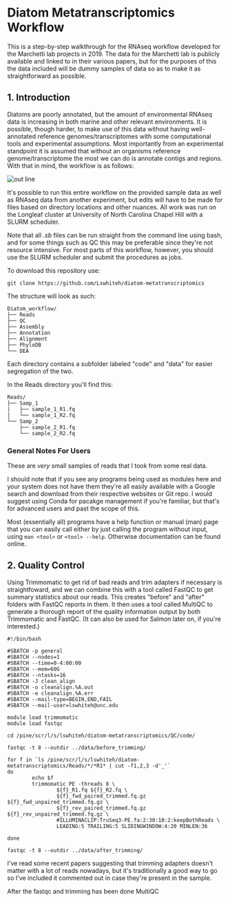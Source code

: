 # Diatom Metatranscriptomics Workflow

This is a step-by-step walkthrough for the RNAseq workflow developed for the Marchetti lab projects in 2019. The data for the Marchetti lab is publicly available and linked to in their various papers, but for the purposes of this the data included will be dummy samples of data so as to make it as straightforward as possible. 

## 1. Introduction

Diatoms are poorly annotated, but the amount of environmental RNAseq data is increasing in both marine and other relevant environments. It is possible, though harder, to make use of this data without having well-annotated reference genomes/transcriptomes with some computational tools and experimental assumptions. Most importantly from an experimental standpoint it is assumed that without an organisms reference genome/transcriptome the most we can do is annotate contigs and regions. With that in mind, the workflow is as follows:

![ out line ](/images/outline_wide.png)  


It's possible to run this entire workflow on the provided sample data as well as RNAseq data from another experiment, but edits will have to be made for files based on directory locations and other nuances. All work was run on the Longleaf cluster at University of North Carolina Chapel Hill with a SLURM scheduler.

Note that all *.sb* files can be run straight from the command line using bash, and for some things such as QC this may be preferable since they're not resource intensive. For most parts of this workflow, however, you should use the SLURM scheduler and submit the procedures as jobs.

To download this repository use:
```
git clone https://github.com/Lswhiteh/diatom-metatranscriptomics
```
The structure will look as such:
```
Diatom_workflow/
├── Reads
├── QC
├── Assembly
├── Annotation
├── Alignment
├── PhyloDB
└── DEA
```

Each directory contains a subfolder labeled "code" and "data" for easier segregation of the two. 

In the Reads directory you'll find this:

```
Reads/
├── Samp_1
|   ├── sample_1_R1.fq
|   └── sample_1_R2.fq
└── Samp_2
    ├── sample_2_R1.fq
    └── sample_2_R2.fq
```

### General Notes For Users

These are *very* small samples of reads that I took from some real data.

I should note that if you see any programs being used as modules here and your system does not have them they're all easily available with a Google search and download from their respective websites or Git repo. I would suggest using Conda for pacakge management if you're familiar, but that's for advanced users and past the scope of this.

Most (essentially all) programs have a help function or manual (man) page that you can easily call either by just calling the program without input, using `man <tool>` or `<tool> --help`. Otherwise documentation can be found online. 



## 2. Quality Control

Using Trimmomatic to get rid of bad reads and trim adapters if necessary is straightfoward, and we can combine this with a tool called FastQC to get summary statistics about our reads. This creates "before" and "after" folders with FastQC reports in them. It then uses a tool called MultiQC to generate a thorough report of the quality information output by both Trimmomatic and FastQC. (It can also be used for Salmon later on, if you're interested.)

```
#!/bin/bash

#SBATCH -p general
#SBATCH --nodes=1
#SBATCH --time=0-4:00:00
#SBATCH --mem=60G
#SBATCH --ntasks=16
#SBATCH -J clean_align
#SBATCH -o cleanalign.%A.out
#SBATCH -e cleanalign.%A.err
#SBATCH --mail-type=BEGIN,END,FAIL
#SBATCH --mail-user=lswhiteh@unc.edu

module load trimmomatic
module load fastqc

cd /pine/scr/l/s/lswhiteh/diatom-metatranscriptomics/QC/code/

fastqc -t 8 --outdir ../data/before_trimming/

for f in `ls /pine/scr/l/s/lswhiteh/diatom-metatranscriptomics/Reads/*/*R1* | cut -f1,2,3 -d'_'`
do
        echo $f
        trimmomatic PE -threads 8 \
                ${f}_R1.fq ${f}_R2.fq \
                ${f}_fwd_paired_trimmed.fq.gz ${f}_fwd_unpaired_trimmed.fq.gz \
                ${f}_rev_paired_trimmed.fq.gz ${f}_rev_unpaired_trimmed.fq.gz \
                #ILLUMINACLIP:TruSeq3-PE.fa:2:30:10:2:keepBothReads \
                LEADING:5 TRAILING:5 SLIDINGWINDOW:4:20 MINLEN:36

done

fastqc -t 8 --outdir ../data/after_trimming/

```

I've read some recent papers suggesting that trimming adapters doesn't matter with a lot of reads nowadays, but it's traditionally a good way to go so I've included it commented out in case they're present in the sample. 

After the fastqc and trimming has been done MultiQC





